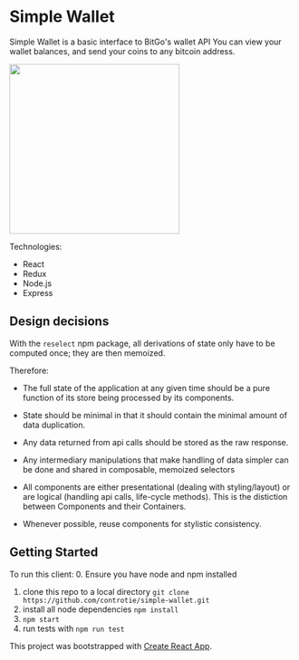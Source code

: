 Simple Wallet
============

Simple Wallet is a basic interface to BitGo's wallet API
You can view your wallet balances, and send your coins to any bitcoin address.

<img src="https://media.giphy.com/media/l1J9ym1tXM9JKl18Q/giphy.gif" width="300px"/>

Technologies:
- React
- Redux
- Node.js
- Express

Design decisions
----------------
With the ```reselect``` npm package, all derivations of state only have to be computed once; they are then memoized.

Therefore:
- The full state of the application at any given time should be a pure function of its store being processed by its components.
- State should be minimal in that it should contain the minimal amount of data duplication.
- Any data returned from api calls should be stored as the raw response.
- Any intermediary manipulations that make handling of data simpler can be done and shared in composable, memoized selectors

- All components are either presentational (dealing with styling/layout) or are logical (handling api calls, life-cycle methods).
This is the distiction between Components and their Containers.
- Whenever possible, reuse components for stylistic consistency.

Getting Started
---------------
To run this client:
0. Ensure you have node and npm installed
1. clone this repo to a local directory ```git clone https://github.com/controtie/simple-wallet.git```
2. install all node dependencies ```npm install```
3. ```npm start```
4. run tests with ```npm run test```

This project was bootstrapped with [Create React App](https://github.com/facebookincubator/create-react-app).

